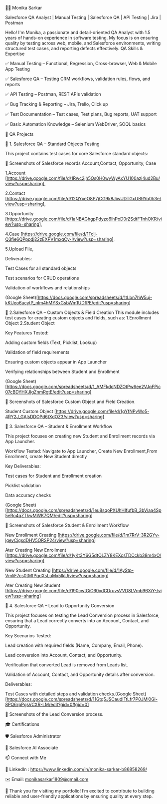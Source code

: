 👩‍💻 Monika Sarkar

Salesforce QA Analyst | Manual Testing | Salesforce QA | API Testing | Jira | Postman

Hello! I'm Monika, a passionate and detail-oriented QA Analyst with 1.5 years of hands-on experience in software testing. My focus is on ensuring quality by testing across web, mobile, and Salesforce environments, writing structured test cases, and reporting defects effectively.
QA Skills & Expertise

✅ Manual Testing – Functional, Regression, Cross-browser, Web & Mobile App Testing

✅ Salesforce QA – Testing CRM workflows, validation rules, flows, and reports

✅ API Testing – Postman, REST APIs validation

✅ Bug Tracking & Reporting – Jira, Trello, Click up

✅ Test Documentation – Test cases, Test plans, Bug reports, UAT support

✅ Basic Automation Knowledge – Selenium WebDriver, SOQL basics

🧪 QA Projects

📌 1. Salesforce QA – Standard Objects Testing

This project contains test cases for core Salesforce standard objects:

📌 Screenshots of Salesforce records Account,Contact, Opportunity, Case

1.Account [https://drive.google.com/file/d/1Rwc2jh5Qs0H0wyWyAxYU100azi4ud2Bu/view?usp=sharing],

2.Contact [https://drive.google.com/file/d/12QYxeO8P7jCG9k8JiwUDTGxUBRYq0h3e/view?usp=sharing],

3.Opportunity [https://drive.google.com/file/d/1aNBAGhgpPdyzo6lhPoD0rZSdtFTnhOKR/view?usp=sharing], 

4.Case [https://drive.google.com/file/d/1Tclj-Q3fie6QPppdj22zEXPV1mxqCy-I/view?usp=sharing],

5.Upload File,

Deliverables:

Test Cases for all standard objects

Test scenarios for CRUD operations

Validation of workflows and relationships

(Google Sheet)[https://docs.google.com/spreadsheets/d/1tLbn7hW5uj-kKUeo6ucytP_nIm4hMYSxGsbWm1UDfPE/edit?usp=sharing]


📌 2.Salesforce QA – Custom Objects & Field Creation
 This module includes test cases for creating custom objects and fields, such as: 1.Enrollment Object  2.Student Object
 
 Key Features Tested:
 
 Adding custom fields (Text, Picklist, Lookup)

 Validation of field requirements
 
 Ensuring custom objects appear in App Launcher

 Verifying relationships between Student and Enrollment
 
 (Google Sheet) [https://docs.google.com/spreadsheets/d/1_AMFkdcNDZOtPw6ee2VJqFPic07cBDYHXJlgZnmRgtE/edit?usp=sharing]

📌 Screenshots of Salesforce  Custom Object and Field Creation.

Student Custom Object [https://drive.google.com/file/d/1gYfNPvWo5-4RY2J_GAlsDDOPd6tXdOZ3/view?usp=sharing]


📌 3. Salesforce QA – Student & Enrollment Workflow

This project focuses on creating new Student and Enrollment records via App Launcher.

Workflow Tested: Navigate to App Launcher, Create New Enrollment,From Enrollment, create New Student directly

Key Deliverables:

Test cases for Student and Enrollment creation

Picklist validation

Data accuracy checks
 
 (Google Sheet) [https://docs.google.com/spreadsheets/d/1eu8sqoPXUhHIfufbB_3bViaa4Sp5eRo4qZTkwMWK7QM/edit?usp=sharing]

 📌 Screenshots of Salesforce Student & Enrollment Workflow

 New Enrollment Creating [https://drive.google.com/file/d/1m7RrV-3R2GYv-lgevCigsdDHV5ORSP24/view?usp=sharing]

 Ater Creating New Enrollment [https://drive.google.com/file/d/1yKt3Y6G5dtOLZY8KEXcsTDCckb38m4xO/view?usp=sharing]

New Student Creating [https://drive.google.com/file/d/1AyStp-VmliF7cs0tMfPqdXsLuMx5lkIJ/view?usp=sharing]

 Ater Creating New Student [https://drive.google.com/file/d/190cwtGiC60xdCDruvsVVD8LVmb96XiY-/view?usp=sharing]

 
📌 4. Salesforce QA – Lead to Opportunity Conversion

This project focuses on testing the Lead Conversion process in Salesforce, ensuring that a Lead correctly converts into an Account, Contact, and Opportunity.

Key Scenarios Tested:

Lead creation with required fields (Name, Company, Email, Phone).

Lead conversion into Account, Contact, and Opportunity.

Verification that converted Lead is removed from Leads list.

Validation of Account, Contact, and Opportunity details after conversion.

Deliverables:

Test Cases with detailed steps and validation checks.(Google Sheet) [https://docs.google.com/spreadsheets/d/11Gtq5JSCaudITtLfr7P0JMl0Gi-8PQ6rpPgsVCXR-LM/edit?gid=0#gid=0]

📌 Screenshots of the Lead Conversion process.
 
🎓 Certifications

🛡 Salesforce Administrator

🧠 Salesforce AI Associate


📫 Connect with Me

💼 LinkedIn : https://www.linkedin.com/in/monika-sarkar-b86858269/

✉️ Email: monikasarkar1809@gmail.com

🙏 Thank you for visiting my portfolio!
I’m excited to contribute to building reliable and user-friendly applications by ensuring quality at every step.
